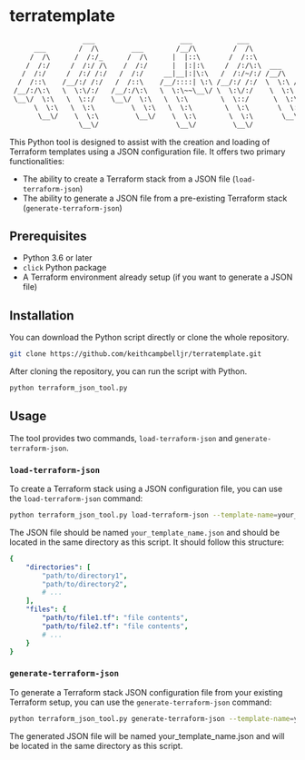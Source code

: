 # terratemplate
```txt
                  ___                     ___           ___                 
      ___        /  /\        ___        /__/\         /  /\                
     /  /\      /  /:/_      /  /\      |  |::\       /  /::\               
    /  /:/     /  /:/ /\    /  /:/      |  |:|:\     /  /:/\:\  ___     ___ 
   /  /:/     /  /:/ /:/   /  /:/     __|__|:|\:\   /  /:/~/:/ /__/\   /  /\
  /  /::\    /__/:/ /:/   /  /::\    /__/::::| \:\ /__/:/ /:/  \  \:\ /  /:/
 /__/:/\:\   \  \:\/:/   /__/:/\:\   \  \:\~~\__\/ \  \:\/:/    \  \:\  /:/ 
 \__\/  \:\   \  \::/    \__\/  \:\   \  \:\        \  \::/      \  \:\/:/  
      \  \:\   \  \:\         \  \:\   \  \:\        \  \:\       \  \::/   
       \__\/    \  \:\         \__\/    \  \:\        \  \:\       \__\/    
                 \__\/                   \__\/         \__\/                
```

This Python tool is designed to assist with the creation and loading of Terraform templates using a JSON configuration file. It offers two primary functionalities:
- The ability to create a Terraform stack from a JSON file (`load-terraform-json`)
- The ability to generate a JSON file from a pre-existing Terraform stack (`generate-terraform-json`)

## Prerequisites

- Python 3.6 or later
- `click` Python package
- A Terraform environment already setup (if you want to generate a JSON file)

## Installation

You can download the Python script directly or clone the whole repository.

```bash
git clone https://github.com/keithcampbelljr/terratemplate.git
```

After cloning the repository, you can run the script with Python.

```bash
python terraform_json_tool.py
```

## Usage

The tool provides two commands, `load-terraform-json` and `generate-terraform-json`.

### `load-terraform-json`

To create a Terraform stack using a JSON configuration file, you can use the `load-terraform-json` command:

```bash
python terraform_json_tool.py load-terraform-json --template-name=your_template_name
```

The JSON file should be named `your_template_name.json` and should be located in the same directory as this script. It should follow this structure:

```yaml
{
    "directories": [
        "path/to/directory1",
        "path/to/directory2",
        # ...
    ],
    "files": {
        "path/to/file1.tf": "file contents",
        "path/to/file2.tf": "file contents",
        # ...
    }
}
```

### `generate-terraform-json`

To generate a Terraform stack JSON configuration file from your existing Terraform setup, you can use the `generate-terraform-json` command:

```bash
python terraform_json_tool.py generate-terraform-json --template-name=your_template_name
```

The generated JSON file will be named your_template_name.json and will be located in the same directory as this script.

